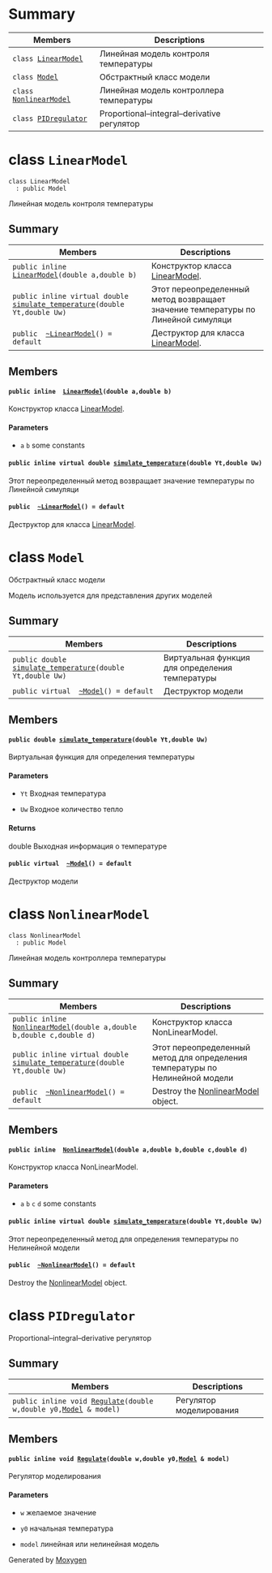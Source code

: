 # Summary

 Members                        | Descriptions                                
--------------------------------|---------------------------------------------
`class `[`LinearModel`](#class_linear_model) | Линейная модель контроля температуры
`class `[`Model`](#class_model) | Обстрактный класс модели
`class `[`NonlinearModel`](#class_nonlinear_model) | Линейная модель контроллера температуры
`class `[`PIDregulator`](#class_p_i_dregulator) | Proportional–integral–derivative регулятор

# class `LinearModel` 

```
class LinearModel
  : public Model
```  



Линейная модель контроля температуры



## Summary

 Members                        | Descriptions                                
--------------------------------|---------------------------------------------
`public inline  `[`LinearModel`](#class_linear_model_1a354c216624723c40fa18004290d97941)`(double a,double b)` | Конструктор класса [LinearModel](#class_linear_model).
`public inline virtual double `[`simulate_temperature`](#class_linear_model_1a4f7bb9064ad7490ab43980ac00a392be)`(double Yt,double Uw)` | Этот переопределенный метод возвращает значение температуры по Линейной симуляци
`public  `[`~LinearModel`](#class_linear_model_1a4a9d9e4e2ce4e51ed5a1e70aebdece31)`() = default` | Деструктор для класса [LinearModel](#class_linear_model).

## Members



#### `public inline  `[`LinearModel`](#class_linear_model_1a354c216624723c40fa18004290d97941)`(double a,double b)` 



Конструктор класса [LinearModel](#class_linear_model).

#### Parameters
* `a` `b` some constants

#### `public inline virtual double `[`simulate_temperature`](#class_linear_model_1a4f7bb9064ad7490ab43980ac00a392be)`(double Yt,double Uw)` 

Этот переопределенный метод возвращает значение температуры по Линейной симуляци



#### `public  `[`~LinearModel`](#class_linear_model_1a4a9d9e4e2ce4e51ed5a1e70aebdece31)`() = default` 

Деструктор для класса [LinearModel](#class_linear_model).

# class `Model` 

Обстрактный класс модели




Модель используется для представления других моделей

## Summary

 Members                        | Descriptions                                
--------------------------------|---------------------------------------------
`public double `[`simulate_temperature`](#class_model_1a5a90c717f9a81a28dc7c01e83d60c507)`(double Yt,double Uw)` | Виртуальная функция для определения температуры
`public virtual  `[`~Model`](#class_model_1a2efbe4ec768191fa70ad86f260ec2fd6)`() = default` | Деструктор модели

## Members

#### `public double `[`simulate_temperature`](#class_model_1a5a90c717f9a81a28dc7c01e83d60c507)`(double Yt,double Uw)` 



Виртуальная функция для определения температуры

#### Parameters
* `Yt` Входная температура 

* `Uw` Входное количество тепло 




#### Returns
double Выходная информация о температуре

#### `public virtual  `[`~Model`](#class_model_1a2efbe4ec768191fa70ad86f260ec2fd6)`() = default` 

Деструктор модели

# class `NonlinearModel` 




```
class NonlinearModel
  : public Model
```  

Линейная модель контроллера температуры




## Summary

 Members                        | Descriptions                                
--------------------------------|---------------------------------------------
`public inline  `[`NonlinearModel`](#class_nonlinear_model_1a9f3a611ca0c92ff58940e6c17e2ee55d)`(double a,double b,double c,double d)` | Конструктор класса NonLinearModel.
`public inline virtual double `[`simulate_temperature`](#class_nonlinear_model_1a5fc532df0aa33e129ce6721d536922bf)`(double Yt,double Uw)` | Этот переопределенный метод для определения температуры по Нелинейной модели
`public  `[`~NonlinearModel`](#class_nonlinear_model_1afd13796ba2713bd1487745ad03dbf034)`() = default` | Destroy the [NonlinearModel](#class_nonlinear_model) object.

## Members




#### `public inline  `[`NonlinearModel`](#class_nonlinear_model_1a9f3a611ca0c92ff58940e6c17e2ee55d)`(double a,double b,double c,double d)` 

Конструктор класса NonLinearModel.

#### Parameters
* `a` `b` `c` `d` some constants




#### `public inline virtual double `[`simulate_temperature`](#class_nonlinear_model_1a5fc532df0aa33e129ce6721d536922bf)`(double Yt,double Uw)` 

Этот переопределенный метод для определения температуры по Нелинейной модели



#### `public  `[`~NonlinearModel`](#class_nonlinear_model_1afd13796ba2713bd1487745ad03dbf034)`() = default` 

Destroy the [NonlinearModel](#class_nonlinear_model) object.

# class `PIDregulator` 

Proportional–integral–derivative регулятор

## Summary



 Members                        | Descriptions                                
--------------------------------|---------------------------------------------
`public inline void `[`Regulate`](#class_p_i_dregulator_1a237cb281c5134ada08cee584ac6cfb2b)`(double w,double y0,`[`Model`](#class_model)` & model)` | Регулятор моделирования



## Members

#### `public inline void `[`Regulate`](#class_p_i_dregulator_1a237cb281c5134ada08cee584ac6cfb2b)`(double w,double y0,`[`Model`](#class_model)` & model)` 




Регулятор моделирования




#### Parameters
* `w` желаемое значение 

* `y0` начальная температура 

* `model` линейная или нелинейная модель






































Generated by [Moxygen](https://sourcey.com/moxygen)























